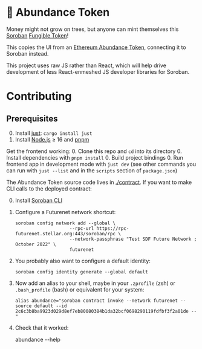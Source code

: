 🌳 Abundance Token
==================

Money might not grow on trees, but anyone can mint themselves this [Soroban](https://eips.ethereum.org/EIPS/eip-20) [Fungible Token](https://soroban.stellar.org/docs/reference/interfaces/token-interface)!

This copies the UI from an [Ethereum Abundance Token](https://github.com/chadoh/abundance-token), connecting it to Soroban instead.

This project uses raw JS rather than React, which will help drive development of less React-enmeshed JS developer libraries for Soroban.


Contributing
============

## Prerequisites 

0. Install [just](https://github.com/casey/just#readme): `cargo install just`
0. Install [Node.js](https://nodejs.org/en/download/package-manager/) ≥ 16 and [pnpm](https://pnpm.io/)

Get the frontend working:
0. Clone this repo and `cd` into its directory
0. Install dependencies with `pnpm install`
0. Build project bindings
0. Run frontend app in development mode with `just dev` (see other commands you can run with `just --list` and in the `scripts` section of `package.json`)

The Abundance Token source code lives in [./contract](./contract). If you want to make CLI calls to the deployed contract:

0. Install [Soroban CLI](https://soroban.stellar.org/docs/reference/soroban-cli)

1. Configure a Futurenet network shortcut:

       soroban config network add --global \
                           --rpc-url https://rpc-futurenet.stellar.org:443/soroban/rpc \
                           --network-passphrase "Test SDF Future Network ; October 2022" \
                           futurenet

2. You probably also want to configure a default identity:

       soroban config identity generate --global default

3. Now add an alias to your shell, maybe in your `.zprofile` (zsh) or `.bash_profile` (bash) or equivalent for your system:

       alias abundance="soroban contract invoke --network futurenet --source default --id 2c6c3b8ba9923d029d8ef7eb80080384b1da32bcf0698290119fdfbf3f2a01de --"

4. Check that it worked:

      abundance --help


